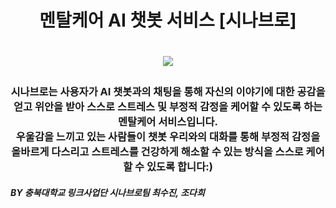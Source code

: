 <h1 align="center"> 멘탈케어 AI 챗봇 서비스 [시나브로]<h1>
<p align="center">
  <img src="![ezgif com-gif-maker (1)](https://user-images.githubusercontent.com/74031552/150959081-52bb946b-b449-4cf4-8bb7-199a11444338.gif)">
  </p>
<h3 align = "center">
  시나브로는 사용자가 AI 챗봇과의 채팅을 통해 자신의 이야기에 대한 공감을 얻고 위안을 받아 스스로 스트레스 및 부정적 감정을 케어할 수 있도록 하는 멘탈케어 서비스입니다.<br>
 우울감을 느끼고 있는 사람들이 챗봇 우리와의 대화를 통해 부정적 감정을 올바르게 다스리고 스트레스를 건강하게 해소할 수 있는 방식을 스스로 케어할 수 있도록 합니다:)<br>

</h3>

  <h5> BY 충북대학교 링크사업단 시나브로팀 최수진, 조다희</h5>

